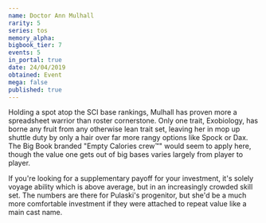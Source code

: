 ```yaml
---
name: Doctor Ann Mulhall
rarity: 5
series: tos
memory_alpha:
bigbook_tier: 7
events: 5
in_portal: true
date: 24/04/2019
obtained: Event
mega: false
published: true
---
```


Holding a spot atop the SCI base rankings, Mulhall has proven more a spreadsheet warrior than roster cornerstone. Only one trait, Exobiology, has borne any fruit from any otherwise lean trait set, leaving her in mop up shuttle duty by only a hair over far more rangy options like Spock or Dax. The Big Book branded "Empty Calories crew™️" would seem to apply here, though the value one gets out of big bases varies largely from player to player.

If you're looking for a supplementary payoff for your investment, it's solely voyage ability which is above average, but in an increasingly crowded skill set. The numbers are there for Pulaski's progenitor, but she'd be a much more comfortable investment if they were attached to repeat value like a main cast name.
